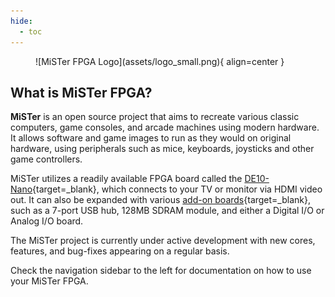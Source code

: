 ```yaml
---
hide:
  - toc
---
```


<figure markdown>
  ![MiSTer FPGA Logo](assets/logo_small.png){ align=center }
</figure>
  
## What is MiSTer FPGA?

**MiSTer** is an open source project that aims to recreate various classic computers, game consoles, and arcade machines using modern hardware. It allows software and game images to run as they would on original hardware, using peripherals such as mice, keyboards, joysticks and other game controllers.

MiSTer utilizes a readily available FPGA board called the [DE10-Nano](http://de10-nano.terasic.com){target=_blank}, which connects to your TV or monitor via HDMI video out. It can also be expanded with various [add-on boards](basics/addons.md){target=_blank}, such as a 7-port USB hub, 128MB SDRAM module, and either a Digital I/O or Analog I/O board.

The MiSTer project is currently under active development with new cores, features, and bug-fixes appearing on a regular basis.

Check the navigation sidebar to the left for documentation on how to use your MiSTer FPGA.

